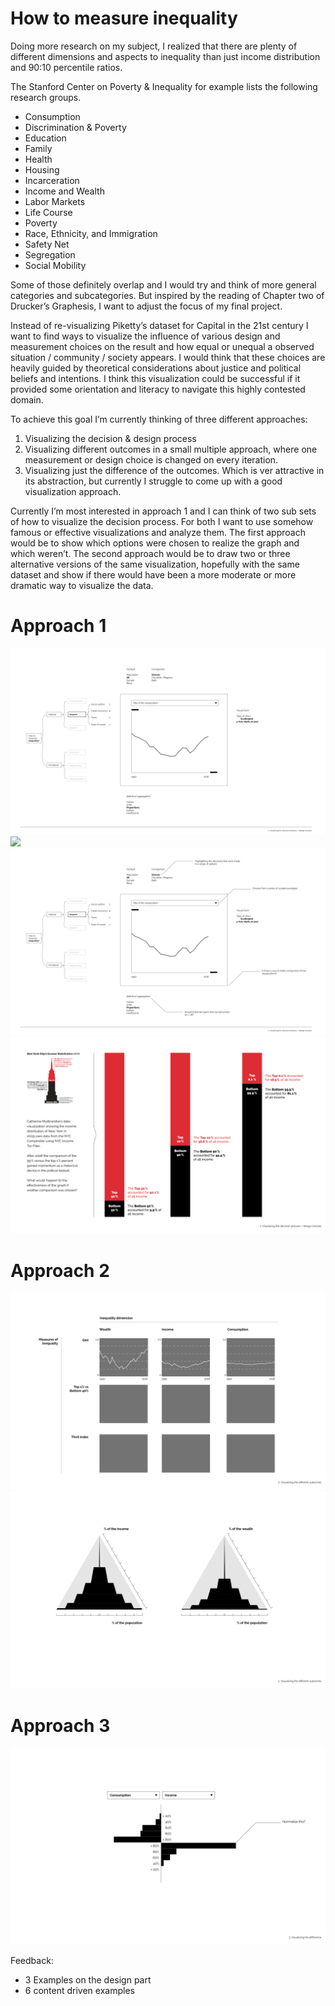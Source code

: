 # How to measure inequality

Doing more research on my subject, I realized that there are plenty of different dimensions and aspects to inequality than just income distribution and 90:10 percentile ratios.

The Stanford Center on Poverty & Inequality for example lists the following research groups.

- Consumption
- Discrimination & Poverty
- Education
- Family
- Health
- Housing
- Incarceration
- Income and Wealth
- Labor Markets
- Life Course
- Poverty
- Race, Ethnicity, and Immigration
- Safety Net
- Segregation
- Social Mobility

Some of those definitely overlap and I would try and think of more general categories and subcategories.   But inspired by the reading of Chapter two of Drucker’s Graphesis, I want to adjust the focus of my final project.

Instead of re-visualizing Piketty’s dataset for Capital in the 21st century I want to find ways to visualize the influence of various design and measurement choices on the result and how equal or unequal a observed situation / community / society appears. I would think that these choices are heavily guided by theoretical considerations about justice and political beliefs and intentions. I think this visualization could be successful if it provided some orientation and literacy to navigate this highly contested domain.

To achieve this goal I’m currently thinking of three different approaches:

1. Visualizing the decision & design process
2. Visualizing different outcomes in a small multiple approach, where one measurement or design choice is changed on every iteration.
3. Visualizing just the difference of the outcomes. Which is ver attractive in its abstraction, but currently I struggle to come up with a good visualization approach.

Currently I’m most interested in approach 1 and I can think of two sub sets of how to visualize the decision process. For both I want to use somehow famous or effective visualizations and analyze them. The first approach would be to show which options were chosen to realize the graph and which weren’t. The second approach would be to draw two or three alternative versions of the same visualization, hopefully with the same dataset and show if there would have been a more moderate or more dramatic way to visualize the data.

# Approach 1

![](assets/inequality-drafts.png)
![](assets/inequality-drafts1.png)
![](assets/inequality-drafts2.png)
![](assets/inequality-drafts3.png)

# Approach 2
![](assets/inequality-drafts4.png)
![](assets/inequality-drafts5.png)


# Approach 3
![](assets/inequality-drafts6.png)


Feedback:
- 3 Examples on the design part
- 6 content driven examples
